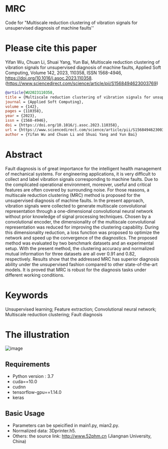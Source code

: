 # MRC
Code for "Multiscale reduction clustering of vibration signals for unsupervised diagnosis of machine faults''

# Please cite this paper
Yifan Wu, Chuan Li, Shuai Yang, Yun Bai,
Multiscale reduction clustering of vibration signals for unsupervised diagnosis of machine faults,
Applied Soft Computing,
Volume 142,
2023,
110358,
ISSN 1568-4946,
https://doi.org/10.1016/j.asoc.2023.110358.
(https://www.sciencedirect.com/science/article/pii/S1568494623003769)

```bibtex
@article{WU2023110358,
title = {Multiscale reduction clustering of vibration signals for unsupervised diagnosis of machine faults},
journal = {Applied Soft Computing},
volume = {142},
pages = {110358},
year = {2023},
issn = {1568-4946},
doi = {https://doi.org/10.1016/j.asoc.2023.110358},
url = {https://www.sciencedirect.com/science/article/pii/S1568494623003769},
author = {Yifan Wu and Chuan Li and Shuai Yang and Yun Bai}
```
# Abstract
Fault diagnosis is of great importance for the intelligent health management of mechanical systems. For engineering applications, it is very difficult to collect and label vibration signals corresponding to machine faults. Due to the complicated operational environment, moreover, useful and critical features are often covered by surrounding noise. For those reasons, a multiscale reduction clustering (MRC) method is proposed for the unsupervised diagnosis of machine faults. In the present approach, vibration signals were collected to generate multiscale convolutional representation through a one-dimensional convolutional neural network without prior knowledge of signal processing techniques. Chosen by a convolutional encoder, the dimensionality of the multiscale convolutional representation was reduced for improving the clustering capability. During this dimensionality reduction, a loss function was proposed to optimize the network and speed up the convergence of the diagnostics. The proposed method was evaluated by two benchmark datasets and an experimental setup. With the present method, the clustering accuracy and normalized mutual information for three datasets are all over 0.91 and 0.82, respectively. Results show that the addressed MRC has superior diagnosis ability under the unsupervised fashion compared to other state-of-the-art models. It is proved that MRC is robust for the diagnosis tasks under different working conditions.
# Keywords
Unsupervised learning; Feature extraction; Convolutional neural network; Multiscale reduction clustering; Fault diagnosis

# The illustration
![image](https://github.com/user-attachments/assets/02c5a7eb-3746-40cc-8c9b-671051a0f94b)

## Requirements
* Python version : 3.7
* cuda==10.0
* cudnn
* tensorflow-gpu==1.14.0
* keras


## Basic Usage

* Parameters can be speicified in main1.py, mian2.py.
* Normalized data: 3Dprinter.h5. 
* Others: the source link:  http://www.52phm.cn (Jiangnan University, China)

